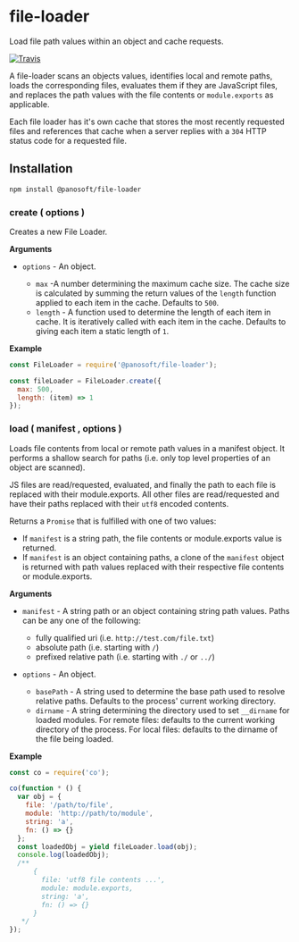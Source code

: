 # file-loader

Load file path values within an object and cache requests.

[![Travis](https://img.shields.io/travis/panosoft/file-loader.svg)](https://travis-ci.org/panosoft/file-loader)

A file-loader scans an objects values, identifies local and remote paths, loads the corresponding files, evaluates them if they are JavaScript files, and replaces the path values with the file contents or `module.exports` as applicable.

Each file loader has it's own cache that stores the most recently requested files and references that cache when a server replies with a `304` HTTP status code for a requested file.

## Installation

```sh
npm install @panosoft/file-loader
```

### create ( options )

Creates a new File Loader.

__Arguments__

- `options` - An object.

  - `max` -A number determining the maximum cache size. The cache size is calculated by summing the return values of the `length` function applied to each item in the cache. Defaults to `500`.
  - `length` - A function used to determine the length of each item in cache. It is iteratively called with each item in the cache. Defaults to giving each item a static length of `1`.

__Example__

```js
const FileLoader = require('@panosoft/file-loader');

const fileLoader = FileLoader.create({
  max: 500,
  length: (item) => 1
});
```

### load ( manifest , options )

Loads file contents from local or remote path values in a manifest object. It performs a shallow search for paths (i.e. only top level properties of an object are scanned).

JS files are read/requested, evaluated, and finally the path to each file is replaced with their module.exports. All other files are read/requested and have their paths replaced with their `utf8` encoded contents.

Returns a `Promise` that is fulfilled with one of two values:
- If `manifest` is a string path, the file contents or module.exports value is returned.
- If `manifest` is an object containing paths, a clone of the `manifest` object is returned with path values replaced with their respective file contents or module.exports.

__Arguments__

- `manifest` - A string path or an object containing string path values. Paths can be any one of the following:

   - fully qualified uri (i.e. `http://test.com/file.txt`)
   - absolute path (i.e. starting with `/`)
   - prefixed relative path (i.e. starting with `./` or `../`)


- `options` - An object.

  - `basePath` - A string used to determine the base path used to resolve relative paths. Defaults to the process' current working directory.
  - `dirname` - A string determining the directory used to set `__dirname` for loaded modules. For remote files: defaults to the current working directory of the process. For local files: defaults to the dirname of the file being loaded.

__Example__

```js
const co = require('co');

co(function * () {
  var obj = {
    file: '/path/to/file',
    module: 'http://path/to/module',
    string: 'a',
    fn: () => {}
  };
  const loadedObj = yield fileLoader.load(obj);
  console.log(loadedObj);
  /**
      {
        file: 'utf8 file contents ...',
        module: module.exports,
        string: 'a',
        fn: () => {}
      }
   */
});
```
